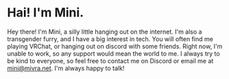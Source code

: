 # Hai! I'm Mini.

Hey there! I'm Mini, a silly little hanging out on the internet. I'm also a transgender furry, and I have a big interest in tech. You will often find me playing VRChat, or hanging out on discord with some friends. Right now, I'm unable to work, so any support would mean the world to me. I always try to be kind to everyone, so feel free to contact me on Discord or email me at mini@mivra.net. I'm always happy to talk!
